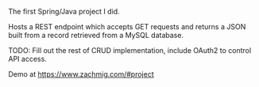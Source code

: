 The first Spring/Java project I did. 

Hosts a REST endpoint which accepts GET requests and returns a JSON built from a record retrieved from a MySQL database.

TODO: Fill out the rest of CRUD implementation, include OAuth2 to control API access.

Demo at https://www.zachmig.com/#project
